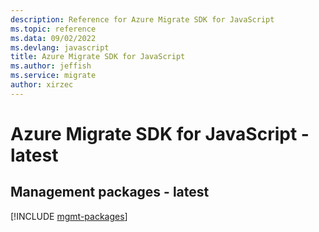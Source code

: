 ```yaml
---
description: Reference for Azure Migrate SDK for JavaScript
ms.topic: reference
ms.data: 09/02/2022
ms.devlang: javascript
title: Azure Migrate SDK for JavaScript
ms.author: jeffish
ms.service: migrate
author: xirzec
---
```

# Azure Migrate SDK for JavaScript - latest

## Management packages - latest
[!INCLUDE [mgmt-packages](migrate-mgmt-index.md)]